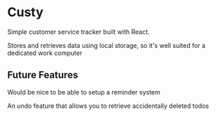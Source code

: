 # Custy

Simple customer service tracker built with React.

Stores and retrieves data using local storage, so it's well suited for a dedicated work computer

## Future Features

Would be nice to be able to setup a reminder system

An undo feature that allows you to retrieve accidentally deleted todos
